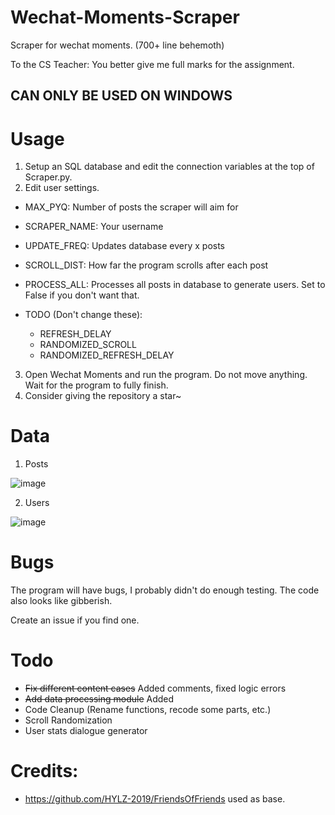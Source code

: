 # Wechat-Moments-Scraper
Scraper for wechat moments. (700+ line behemoth)

To the CS Teacher: You better give me full marks for the assignment.

## CAN ONLY BE USED ON WINDOWS ##

# Usage
1. Setup an SQL database and edit the connection variables at the top of Scraper.py.
2. Edit user settings.
  - MAX_PYQ: Number of posts the scraper will aim for
  - SCRAPER_NAME: Your username
  - UPDATE_FREQ: Updates database every x posts
  - SCROLL_DIST: How far the program scrolls after each post
  - PROCESS_ALL: Processes all posts in database to generate users. Set to False if you don't want that.
  
  - TODO (Don't change these):
    - REFRESH_DELAY
    - RANDOMIZED_SCROLL
    - RANDOMIZED_REFRESH_DELAY
3. Open Wechat Moments and run the program. Do not move anything. Wait for the program to fully finish.
4. Consider giving the repository a star~

# Data
1. Posts
  
![image](https://user-images.githubusercontent.com/60602265/214553654-b23a00f4-c214-4bec-952a-3fe2b984cff0.png)

2. Users
  
![image](https://user-images.githubusercontent.com/60602265/214553769-734a08df-1df0-4875-ae07-059d1a0a80b6.png)

# Bugs
The program will have bugs, I probably didn't do enough testing. The code also looks like gibberish.

Create an issue if you find one.

# Todo
- ~~Fix different content cases~~ Added comments, fixed logic errors
- ~~Add data processing module~~ Added
- Code Cleanup (Rename functions, recode some parts, etc.)
- Scroll Randomization
- User stats dialogue generator

# Credits:
  - https://github.com/HYLZ-2019/FriendsOfFriends used as base.
